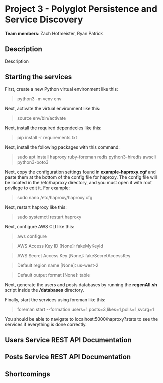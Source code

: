 # Project 3 - Polyglot Persistence and Service Discovery

**Team members**: Zach Hofmeister, Ryan Patrick 

## Description

Description

## Starting the services

First, create a new Python virtual environment like this:
> python3 -m venv env

Next, activate the virtual environment like this:
> source env/bin/activate

Next, install the required dependecies like this:
> pip install -r requirements.txt

Next, install the following packages with this command:
> sudo apt install haproxy ruby-foreman redis python3-hiredis awscli python3-boto3

Next, copy the configuration settings found in **example-haproxy.cgf** and paste them at the bottom of the config file for haproxy.
The config file will be located in the /etc/haproxy directory, and you must open it with root privilege to edit it. For example:
> sudo nano /etc/haproxy/haproxy.cfg

Next, restart haproxy like this:
> sudo systemctl restart haproxy

Next, configure AWS CLI like this:

> aws configure

> AWS Access Key ID [None]: fakeMyKeyId

> AWS Secret Access Key [None]: fakeSecretAccessKey

> Default region name [None]: us-west-2

> Default output format [None]: table

Next, generate the users and posts databases by running the **regenAll.sh** script inside the **/databases** directory.

Finally, start the services using foreman like this:
> foreman start --formation users=1,posts=3,likes=1,polls=1,svcrg=1

You should be able to navigate to localhost:5000/haproxy?stats to see the services if everything is done correctly.

## Users Service REST API Documentation



## Posts Service REST API Documentation



## Shortcomings

